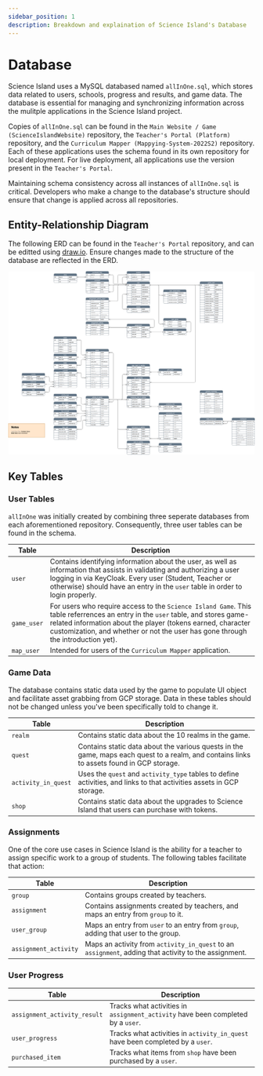 ```yaml
---
sidebar_position: 1
description: Breakdown and explaination of Science Island's Database
---
```


# Database

Science Island uses a MySQL databased named `allInOne.sql`, which stores data related to users, schools, progress and results, and game data. The database is essential for managing and synchronizing information across the mulitple applications in the Science Island project.

Copies of `allInOne.sql` can be found in the `Main Website / Game (ScienceIslandWebsite)` repository, the `Teacher's Portal (Platform)` repository, and the `Curriculum Mapper (Mappying-System-2022S2)` repository. Each of these applications uses the schema found in its own repository for local deployment. For live deployment, all applications use the version present in the `Teacher's Portal`.

Maintaining schema consistency across all instances of `allInOne.sql` is critical. Developers who make a change to the database's structure should ensure that change is applied across all repositories. 

## Entity-Relationship Diagram

The following ERD can be found in the `Teacher's Portal` repository, and can be editted using [draw.io](https://app.diagrams.net/?src=about). Ensure changes made to the structure of the database are reflected in the ERD.

![ERD](./allInOne-ERD.png)

## Key Tables

### User Tables

`allInOne` was initially created by combining three seperate databases from each aforementioned repository. Consequently, three user tables can be found in the schema.

| Table                         | Description                                                                                     |
| ----------------------------- | ----------------------------------------------------------------------------------------------- |
| `user`                        | Contains identifying information about the user, as well as information that assists in validating and authorizing a user logging in via KeyCloak. Every user (Student, Teacher or otherwise) should have an entry in the `user` table in order to login properly. |
| `game_user`                   | For users who require access to the `Science Island Game`. This table referrences an entry in the `user` table, and stores game-related information about the player (tokens earned, character customization, and whether or not the user has gone through the introduction yet). |
| `map_user`                    | Intended for users of the `Curriculum Mapper` application. |

### Game Data

The database contains static data used by the game to populate UI object and facilitate asset grabbing from GCP storage. Data in these tables should not be changed unless you've been specifically told to change it.

| Table                         | Description                                                                                     |
| ----------------------------- | ----------------------------------------------------------------------------------------------- |
| `realm`                       | Contains static data about the 10 realms in the game.                                    |
| `quest`                       | Contains static data about the various quests in the game, maps each quest to a realm, and contains links to assets found in GCP storage. |
| `activity_in_quest`           | Uses the `quest` and `activity_type` tables to define activities, and links to that activities assets in GCP storage. |
| `shop`                        | Contains static data about the upgrades to Science Island that users can purchase with tokens. | 

### Assignments

One of the core use cases in Science Island is the ability for a teacher to assign specific work to a group of students. The following tables facilitate that action:

| Table                         | Description                                                                                     |
| ----------------------------- | ----------------------------------------------------------------------------------------------- |
| `group`                       | Contains groups created by teachers. |
| `assignment`                  | Contains assignments created by teachers, and maps an entry from `group` to it. |
| `user_group`                  | Maps an entry from `user` to an entry from `group`, adding that user to the group. | 
| `assignment_activity`         | Maps an activity from `activity_in_quest` to an `assignment`, adding that activity to the assignment. |

### User Progress

| Table                         | Description                                                                                     |
| ----------------------------- | ----------------------------------------------------------------------------------------------- |
| `assignment_activity_result`  | Tracks what activities in `assignment_activity` have been completed by a `user`. |
| `user_progress`               | Tracks what activities in `activity_in_quest` have been completed by a `user`. |
| `purchased_item`              | Tracks what items from `shop` have been purchased by a `user`. |